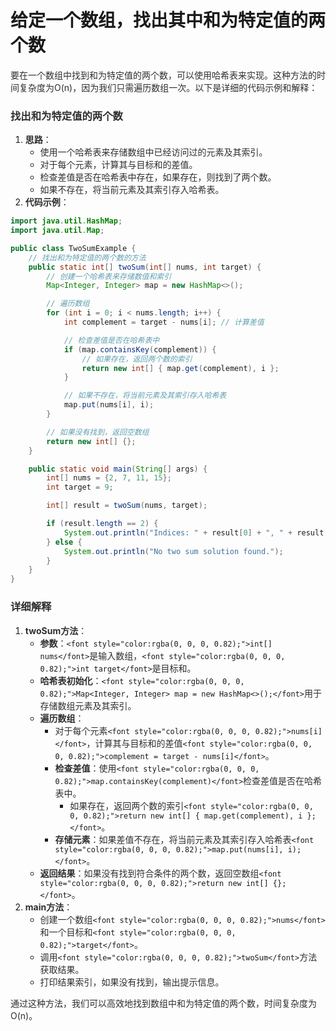 # 给定一个数组，找出其中和为特定值的两个数

<font style="color:rgba(0, 0, 0, 0.82);">要在一个数组中找到和为特定值的两个数，可以使用哈希表来实现。这种方法的时间复杂度为O(n)，因为我们只需遍历数组一次。以下是详细的代码示例和解释：</font>

### <font style="color:rgba(0, 0, 0, 0.82);">找出和为特定值的两个数</font>
1. **<font style="color:rgba(0, 0, 0, 0.82);">思路</font>**<font style="color:rgba(0, 0, 0, 0.82);">：</font>
    - <font style="color:rgba(0, 0, 0, 0.82);">使用一个哈希表来存储数组中已经访问过的元素及其索引。</font>
    - <font style="color:rgba(0, 0, 0, 0.82);">对于每个元素，计算其与目标和的差值。</font>
    - <font style="color:rgba(0, 0, 0, 0.82);">检查差值是否在哈希表中存在，如果存在，则找到了两个数。</font>
    - <font style="color:rgba(0, 0, 0, 0.82);">如果不存在，将当前元素及其索引存入哈希表。</font>
2. **<font style="color:rgba(0, 0, 0, 0.82);">代码示例</font>**<font style="color:rgba(0, 0, 0, 0.82);">：</font>

```java
import java.util.HashMap;  
import java.util.Map;  

public class TwoSumExample {  
    // 找出和为特定值的两个数的方法  
    public static int[] twoSum(int[] nums, int target) {  
        // 创建一个哈希表来存储数值和索引  
        Map<Integer, Integer> map = new HashMap<>();  

        // 遍历数组  
        for (int i = 0; i < nums.length; i++) {  
            int complement = target - nums[i]; // 计算差值  

            // 检查差值是否在哈希表中  
            if (map.containsKey(complement)) {  
                // 如果存在，返回两个数的索引  
                return new int[] { map.get(complement), i };  
            }  

            // 如果不存在，将当前元素及其索引存入哈希表  
            map.put(nums[i], i);  
        }  

        // 如果没有找到，返回空数组  
        return new int[] {};  
    }  

    public static void main(String[] args) {  
        int[] nums = {2, 7, 11, 15};  
        int target = 9;  

        int[] result = twoSum(nums, target);  

        if (result.length == 2) {  
            System.out.println("Indices: " + result[0] + ", " + result[1]);  
        } else {  
            System.out.println("No two sum solution found.");  
        }  
    }  
}
```

### <font style="color:rgba(0, 0, 0, 0.82);">详细解释</font>
1. **<font style="color:rgba(0, 0, 0, 0.82);">twoSum方法</font>**<font style="color:rgba(0, 0, 0, 0.82);">：</font>
    - **<font style="color:rgba(0, 0, 0, 0.82);">参数</font>**<font style="color:rgba(0, 0, 0, 0.82);">：</font>`<font style="color:rgba(0, 0, 0, 0.82);">int[] nums</font>`<font style="color:rgba(0, 0, 0, 0.82);">是输入数组，</font>`<font style="color:rgba(0, 0, 0, 0.82);">int target</font>`<font style="color:rgba(0, 0, 0, 0.82);">是目标和。</font>
    - **<font style="color:rgba(0, 0, 0, 0.82);">哈希表初始化</font>**<font style="color:rgba(0, 0, 0, 0.82);">：</font>`<font style="color:rgba(0, 0, 0, 0.82);">Map<Integer, Integer> map = new HashMap<>();</font>`<font style="color:rgba(0, 0, 0, 0.82);">用于存储数组元素及其索引。</font>
    - **<font style="color:rgba(0, 0, 0, 0.82);">遍历数组</font>**<font style="color:rgba(0, 0, 0, 0.82);">：</font>
        * <font style="color:rgba(0, 0, 0, 0.82);">对于每个元素</font>`<font style="color:rgba(0, 0, 0, 0.82);">nums[i]</font>`<font style="color:rgba(0, 0, 0, 0.82);">，计算其与目标和的差值</font>`<font style="color:rgba(0, 0, 0, 0.82);">complement = target - nums[i]</font>`<font style="color:rgba(0, 0, 0, 0.82);">。</font>
        * **<font style="color:rgba(0, 0, 0, 0.82);">检查差值</font>**<font style="color:rgba(0, 0, 0, 0.82);">：使用</font>`<font style="color:rgba(0, 0, 0, 0.82);">map.containsKey(complement)</font>`<font style="color:rgba(0, 0, 0, 0.82);">检查差值是否在哈希表中。</font>
            + <font style="color:rgba(0, 0, 0, 0.82);">如果存在，返回两个数的索引</font>`<font style="color:rgba(0, 0, 0, 0.82);">return new int[] { map.get(complement), i };</font>`<font style="color:rgba(0, 0, 0, 0.82);">。</font>
        * **<font style="color:rgba(0, 0, 0, 0.82);">存储元素</font>**<font style="color:rgba(0, 0, 0, 0.82);">：如果差值不存在，将当前元素及其索引存入哈希表</font>`<font style="color:rgba(0, 0, 0, 0.82);">map.put(nums[i], i);</font>`<font style="color:rgba(0, 0, 0, 0.82);">。</font>
    - **<font style="color:rgba(0, 0, 0, 0.82);">返回结果</font>**<font style="color:rgba(0, 0, 0, 0.82);">：如果没有找到符合条件的两个数，返回空数组</font>`<font style="color:rgba(0, 0, 0, 0.82);">return new int[] {};</font>`<font style="color:rgba(0, 0, 0, 0.82);">。</font>
2. **<font style="color:rgba(0, 0, 0, 0.82);">main方法</font>**<font style="color:rgba(0, 0, 0, 0.82);">：</font>
    - <font style="color:rgba(0, 0, 0, 0.82);">创建一个数组</font>`<font style="color:rgba(0, 0, 0, 0.82);">nums</font>`<font style="color:rgba(0, 0, 0, 0.82);">和一个目标和</font>`<font style="color:rgba(0, 0, 0, 0.82);">target</font>`<font style="color:rgba(0, 0, 0, 0.82);">。</font>
    - <font style="color:rgba(0, 0, 0, 0.82);">调用</font>`<font style="color:rgba(0, 0, 0, 0.82);">twoSum</font>`<font style="color:rgba(0, 0, 0, 0.82);">方法获取结果。</font>
    - <font style="color:rgba(0, 0, 0, 0.82);">打印结果索引，如果没有找到，输出提示信息。</font>

<font style="color:rgba(0, 0, 0, 0.82);">通过这种方法，我们可以高效地找到数组中和为特定值的两个数，时间复杂度为O(n)。</font>

